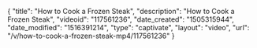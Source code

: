 {
    "title": "How to Cook a Frozen Steak",
    "description": "How to Cook a Frozen Steak",
    "videoid": "117561236",
    "date_created": "1505315944",
    "date_modified": "1516391214",
    "type": "captivate",
    "layout": "video",
    "url": "\/v\/how-to-cook-a-frozen-steak-mp4\/117561236"
}